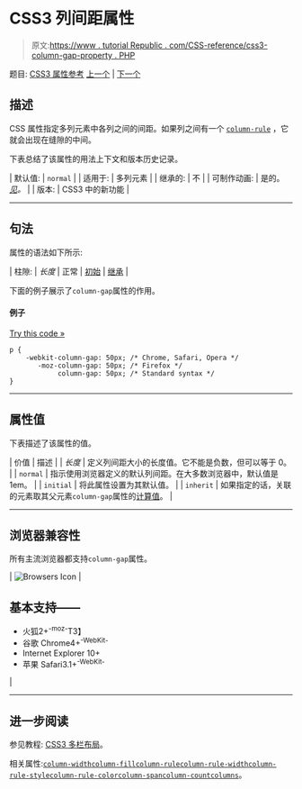 # CSS3 列间距属性

> 原文:[https://www . tutorial Republic . com/CSS-reference/css3-column-gap-property . PHP](https://www.tutorialrepublic.com/css-reference/css3-column-gap-property.php)

题目: [CSS3 属性参考](css3-properties.php) [上一个](css3-column-fill-property.php) | [下一个](css3-column-rule-property.php)

## 描述

CSS 属性指定多列元素中各列之间的间距。如果列之间有一个 [`column-rule`](css3-column-rule-property.php) ，它就会出现在缝隙的中间。

下表总结了该属性的用法上下文和版本历史记录。

| 默认值: | `normal` |
| 适用于: | 多列元素 |
| 继承的: | 不 |
| 可制作动画: | 是的。 [*见*](css-animatable-properties.php)*。* |
| 版本: | CSS3 中的新功能 |

* * *

## 句法

属性的语法如下所示:

| 柱隙: | *长度* &#124; 正常 &#124; [初始](../definitions.php#initial) &#124; [继承](../definitions.php#inherit) |

下面的例子展示了`column-gap`属性的作用。

#### 例子

[Try this code »](../codelab.php?topic=css3&file=column-gap-property "Try this code using online Editor")

```
p {
    -webkit-column-gap: 50px; /* Chrome, Safari, Opera */
       -moz-column-gap: 50px; /* Firefox */
            column-gap: 50px; /* Standard syntax */
}
```

* * *

## 属性值

下表描述了该属性的值。

| 价值 | 描述 |
| *长度* | 定义列间距大小的长度值。它不能是负数，但可以等于 0。 |
| `normal` | 指示使用浏览器定义的默认列间距。在大多数浏览器中，默认值是 1em。 |
| `initial` | 将此属性设置为其默认值。 |
| `inherit` | 如果指定的话，关联的元素取其父元素`column-gap`属性的[计算值](../definitions.php#computed-value)。 |

* * *

## 浏览器兼容性

所有主流浏览器都支持`column-gap`属性。

| ![Browsers Icon](../Images/e9331123c77668c1832e541c2fca1002.png) | 

## 基本支持——

*   火狐2+<sup class="badge">-moz-</sup>T3】
*   谷歌 Chrome4+<sup class="badge">-WebKit-</sup>
*   Internet Explorer 10+
*   苹果 Safari3.1+<sup class="badge">-WebKit-</sup>

 |

* * *

## 进一步阅读

参见教程: [CSS3 多栏布局](../css-tutorial/css3-multi-column-layouts.php)。

相关属性:[`column-width`](css3-column-width-property.php)[`column-fill`](css3-column-fill-property.php)[`column-rule`](css3-column-rule-property.php)[`column-rule-width`](css3-column-rule-width-property.php)[`column-rule-style`](css3-column-rule-style-property.php)[`column-rule-color`](css3-column-rule-color-property.php)[`column-span`](css3-column-span-property.php)[`column-count`](css3-column-count-property.php)[`columns`](css3-columns-property.php)。